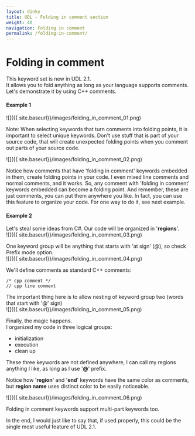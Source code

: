 ```yaml
---
layout: dinky
title: UDL - Folding in comment section
weight: 40
navigation: Folding in comment
permalink: /folding-in-comment/
---
```


Folding in comment
==================

This keyword set is new in UDL 2.1.    
It allows you to fold anything as long as your language supports comments.   
Let's demonstrate it by using C++ comments.

#### Example 1

![]({{ site.baseurl}}/images/folding_in_comment_01.png)

Note: When selecting keywords that turn comments into folding points, it is important to select unique keywords. 
Don't use stuff that is part of your source code, that will create unexpected folding points when 
you comment out parts of your source code.

![]({{ site.baseurl}}/images/folding_in_comment_02.png)

Notice how comments that have 'folding in comment' keywords embedded in them, create folding points in your code.
I even mixed line comments and normal comments, and it works. So, any comment with 'folding in comment' keywords 
embedded can become a folding point. And remember, these are just comments, 
you can put them anywhere you like. In fact, you can use this feature to organize your code. 
For one way to do it, see next example.

#### Example 2

Let's steal some ideas from C#. Our code will be organized in '__regions__'.    
![]({{ site.baseurl}}/images/folding_in_comment_03.png)

One keyword group will be anything that starts with 'at sign' (@), so check Prefix mode option.     
![]({{ site.baseurl}}/images/folding_in_comment_04.png)

We'll define comments as standard C++ comments:    

    /* cpp comment */
    // cpp line comment

The important thing here is to allow nesting of keyword group two (words that start with '@' sign)    
![]({{ site.baseurl}}/images/folding_in_comment_05.png)


Finally, the magic happens.     
I organized my code in three logical groups:    

- initialization    
- execution         
- clean up          

These three keywords are not defined anywhere, I can call my regions anything I like, as long as I use '__@__' prefix.    

Notice how '__region__' and '__end__' keywords have the same color as comments, 
but __region name__ uses distinct color to be easily noticeable.

![]({{ site.baseurl}}/images/folding_in_comment_06.png)

Folding in comment keywords support multi-part keywords too.    

In the end, I would just like to say that, if used properly, this could be the single most useful feature of UDL 2.1.

